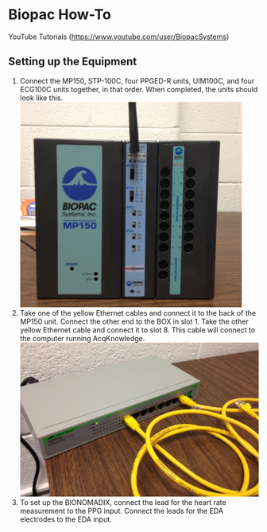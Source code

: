 
# Biopac How-To 

YouTube Tutorials (https://www.youtube.com/user/BiopacSystems)


## Setting up the Equipment
1.	Connect the MP150, STP-100C, four PPGED-R units, UIM100C, and four ECG100C units together, in that order. When completed, the units should look like this.  
![Assembled MP150][MP150assembled]
2. Take one of the yellow Ethernet cables and connect it to the back of the MP150 unit. Connect the other end to the BOX in slot 1. Take the other yellow Ethernet cable and connect it to slot 8. This cable will connect to the computer running AcqKnowledge.  
![Attached cords][AT-FS708]
3. To set up the BIONOMADIX, connect the lead for the heart rate measurement to the PPG input. Connect the leads for the EDA electrodes to the EDA input. 

[MP150assembled]: .Pictures/MP150assembled.png
[AT-FS708]: .Pictures/AT-FS708.png
